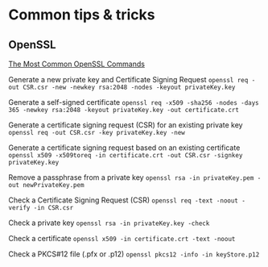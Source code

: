 # Common tips & tricks

## OpenSSL
[The Most Common OpenSSL Commands](https://www.sslshopper.com/article-most-common-openssl-commands.html)

Generate a new private key and Certificate Signing Request
`openssl req -out CSR.csr -new -newkey rsa:2048 -nodes -keyout privateKey.key`

Generate a self-signed certificate
`openssl req -x509 -sha256 -nodes -days 365 -newkey rsa:2048 -keyout privateKey.key -out certificate.crt`

Generate a certificate signing request (CSR) for an existing private key
`openssl req -out CSR.csr -key privateKey.key -new`

Generate a certificate signing request based on an existing certificate
`openssl x509 -x509toreq -in certificate.crt -out CSR.csr -signkey privateKey.key`

Remove a passphrase from a private key
`openssl rsa -in privateKey.pem -out newPrivateKey.pem`

Check a Certificate Signing Request (CSR)
`openssl req -text -noout -verify -in CSR.csr`

Check a private key
`openssl rsa -in privateKey.key -check`

Check a certificate
`openssl x509 -in certificate.crt -text -noout`

Check a PKCS#12 file (.pfx or .p12)
`openssl pkcs12 -info -in keyStore.p12`
